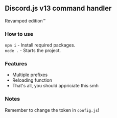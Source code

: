 ## Discord.js v13 command handler
Revamped edition™️

### How to use

`npm i` - Install required packages.<br>
`node .` - Starts the project.

### Features

- Multiple prefixes
- Reloading function
- That's all, you should appriciate this smh

### Notes

Remember to change the token in `config.js`!